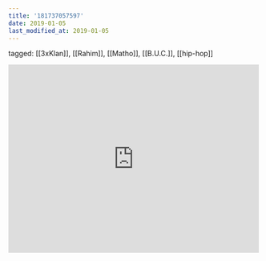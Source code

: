 ```yaml
---
title: '181737057597'
date: 2019-01-05
last_modified_at: 2019-01-05
---
```

tagged: [[3xKlan]], [[Rahim]], [[Matho]], [[B.U.C.]], [[hip-hop]]
<iframe allow="accelerometer; autoplay; clipboard-write; encrypted-media; gyroscope; picture-in-picture" allowfullscreen="" frameborder="0" height="375" id="youtube_iframe" src="https://www.youtube.com/embed/xXfJAAPB1lU?feature=oembed&amp;enablejsapi=1&amp;origin=https://safe.txmblr.com&amp;wmode=opaque" width="500"></iframe>